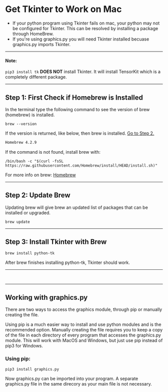 # Get Tkinter to Work on Mac
* If your python program using Tkinter fails on mac,  your python may not be configured for Tkinter. This can be resolved by installing a package through HomeBrew. 
* If you're using graphics.py you will need Tkinter installed becuase graphics.py imports Tkinter. 

---

#### Note:
```pip3 install tk``` **DOES NOT** install Tkinter. It will install TensorKit which is a completely different package. 

---

## Step 1: First Check if Homebrew is Installed
In the terminal type the following command to see the version of brew (homebrew) is installed. 
```
brew --version
```
If the version is returned, like below, then brew is installed. [Go to Step 2.](#update-brew) 
```txt
Homebrew 4.2.9
```
If the command is not found, install brew with:
```
/bin/bash -c "$(curl -fsSL https://raw.githubusercontent.com/Homebrew/install/HEAD/install.sh)"
```
For more info on brew: [Homebrew](https://brew.sh)

---

## Step 2: Update Brew
Updating brew will give brew an updated list of packages that can be installed or upgraded.
```
brew update
```

---

## Step 3: Install Tkinter with Brew
```
brew install python-tk
```
After brew finishes installing python-tk, Tkinter should work. 

---
<br>

---

## Working with graphics.py
There are two ways to access the graphics module, through pip or manually creating the file.

Using pip is a much easier way to install and use python modules and is the recommended option. Manually creating the file requires you to  keep a copy of the file in each directory of every program that accesses the graphics.py module. This will work with MacOS and Windows, but just use pip instead of pip3 for Windows. 


### Using pip:
```
pip3 install graphics.py
```
Now graphics.py can be imported into your program. A separate graphics.py file in the same direcory as your main file is not necessary. 
